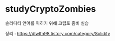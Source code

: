 # studyCryptoZombies
솔리디티 언어를 익히기 위해 크립토 좀비 실습

정리 : https://dlwltn98.tistory.com/category/Solidity
